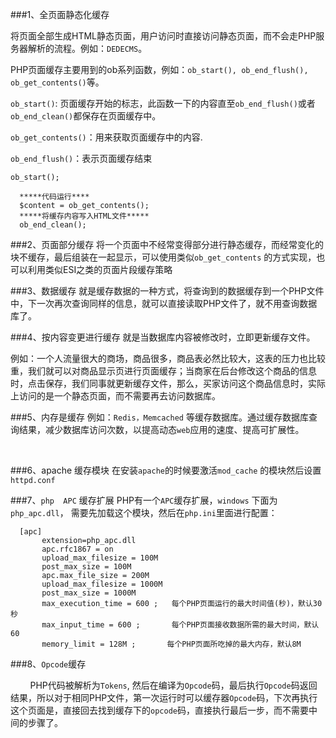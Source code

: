 
###1、全页面静态化缓存

  将页面全部生成HTML静态页面，用户访问时直接访问静态页面，而不会走PHP服务器解析的流程。例如：`DEDECMS`。

  PHP页面缓存主要用到的ob系列函数，例如：`ob_start(), ob_end_flush(), ob_get_contents()`等。

  `ob_start()`: 页面缓存开始的标志，此函数一下的内容直至`ob_end_flush()`或者`ob_end_clean()`都保存在页面缓存中。

  `ob_get_contents()`：用来获取页面缓存中的内容.

  `ob_end_flush()`：表示页面缓存结束

  `ob_start();`
  ```
    *****代码运行****
    $content = ob_get_contents();
    *****将缓存内容写入HTML文件*****
    ob_end_clean();
  ```

###2、页面部分缓存
  将一个页面中不经常变得部分进行静态缓存，而经常变化的块不缓存，最后组装在一起显示，可以使用类似`ob_get_contents` 的方式实现，也可以利用类似ESI之类的页面片段缓存策略

###3、数据缓存
  就是缓存数据的一种方式，将查询到的数据缓存到一个PHP文件中，下一次再次查询同样的信息，就可以直接读取PHP文件了，就不用查询数据库了。

###4、按内容变更进行缓存
  就是当数据库内容被修改时，立即更新缓存文件。

  例如：一个人流量很大的商场，商品很多，商品表必然比较大，这表的压力也比较重，我们就可以对商品显示页进行页面缓存；当商家在后台修改这个商品的信息时，点击保存，我们同事就更新缓存文件，那么，买家访问这个商品信息时，实际上访问的是一个静态页面，而不需要再去访问数据库。



###5、内存是缓存
  例如：`Redis，Memcached` 等缓存数据库。通过缓存数据库查询结果，减少数据库访问次数，以提高动态`web`应用的速度、提高可扩展性。

  

###6、apache 缓存模块
  在安装`apache`的时候要激活`mod_cache` 的模块然后设置`httpd.conf`



###7、`php  APC` 缓存扩展
  PHP有一个`APC`缓存扩展，`windows` 下面为`php_apc.dll`， 需要先加载这个模块，然后在`php.ini`里面进行配置：
  ```
    [apc] 
         extension=php_apc.dll 
         apc.rfc1867 = on 
         upload_max_filesize = 100M 
         post_max_size = 100M 
         apc.max_file_size = 200M 
         upload_max_filesize = 1000M 
         post_max_size = 1000M 
         max_execution_time = 600 ;   每个PHP页面运行的最大时间值(秒)，默认30秒 
         max_input_time = 600 ;       每个PHP页面接收数据所需的最大时间，默认60 
         memory_limit = 128M ;       每个PHP页面所吃掉的最大内存，默认8M
  ```

###8、`Opcode`缓存 

        PHP代码被解析为`Tokens`, 然后在编译为`Opcode`码，最后执行`Opcode`码返回结果，所以对于相同PHP文件，第一次运行时可以缓存器`Opcode`码，下次再执行这个页面是，直接回去找到缓存下的`opcode`码，直接执行最后一步，而不需要中间的步骤了。
